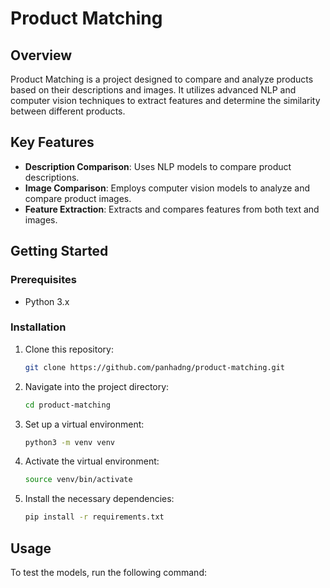 # Product Matching

## Overview

Product Matching is a project designed to compare and analyze products based on their descriptions and images. It utilizes advanced NLP and computer vision techniques to extract features and determine the similarity between different products.

## Key Features

- **Description Comparison**: Uses NLP models to compare product descriptions.
- **Image Comparison**: Employs computer vision models to analyze and compare product images.
- **Feature Extraction**: Extracts and compares features from both text and images.

## Getting Started

### Prerequisites

- Python 3.x

### Installation

1. Clone this repository:
   ```bash
   git clone https://github.com/panhadng/product-matching.git
   ```
2. Navigate into the project directory:
   ```bash
   cd product-matching
   ```
3. Set up a virtual environment:
   ```bash
   python3 -m venv venv
   ```
4. Activate the virtual environment:
   ```bash
   source venv/bin/activate
   ```
5. Install the necessary dependencies:
   ```bash
   pip install -r requirements.txt
   ```

## Usage

To test the models, run the following command:
